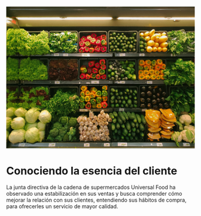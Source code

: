 ![](https://github.com/jumacaq/esencia_del_cliente/blob/main/nrd-D6Tu_L3chLE-unsplash.jpg)

# Conociendo la esencia del cliente
La junta directiva de la cadena de supermercados Universal Food ha observado una estabilización en sus ventas y busca comprender cómo mejorar la relación con sus clientes, entendiendo sus hábitos de compra, para ofrecerles un servicio de mayor calidad.
